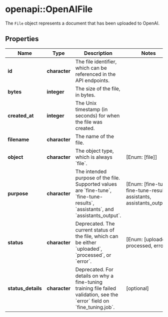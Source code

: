 # openapi::OpenAIFile

The `File` object represents a document that has been uploaded to OpenAI.

## Properties
Name | Type | Description | Notes
------------ | ------------- | ------------- | -------------
**id** | **character** | The file identifier, which can be referenced in the API endpoints. | 
**bytes** | **integer** | The size of the file, in bytes. | 
**created_at** | **integer** | The Unix timestamp (in seconds) for when the file was created. | 
**filename** | **character** | The name of the file. | 
**object** | **character** | The object type, which is always &#x60;file&#x60;. | [Enum: [file]] 
**purpose** | **character** | The intended purpose of the file. Supported values are &#x60;fine-tune&#x60;, &#x60;fine-tune-results&#x60;, &#x60;assistants&#x60;, and &#x60;assistants_output&#x60;. | [Enum: [fine-tune, fine-tune-results, assistants, assistants_output]] 
**status** | **character** | Deprecated. The current status of the file, which can be either &#x60;uploaded&#x60;, &#x60;processed&#x60;, or &#x60;error&#x60;. | [Enum: [uploaded, processed, error]] 
**status_details** | **character** | Deprecated. For details on why a fine-tuning training file failed validation, see the &#x60;error&#x60; field on &#x60;fine_tuning.job&#x60;. | [optional] 


